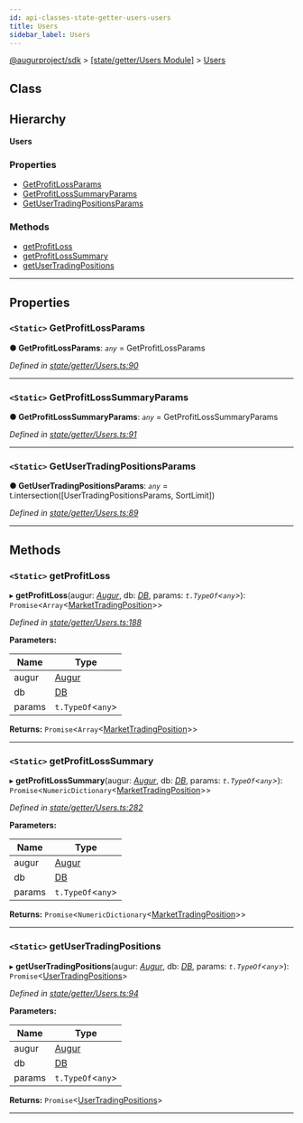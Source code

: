 ```yaml
---
id: api-classes-state-getter-users-users
title: Users
sidebar_label: Users
---
```


[@augurproject/sdk](api-readme.md) > [[state/getter/Users Module]](api-modules-state-getter-users-module.md) > [Users](api-classes-state-getter-users-users.md)

## Class

## Hierarchy

**Users**

### Properties

* [GetProfitLossParams](api-classes-state-getter-users-users.md#getprofitlossparams)
* [GetProfitLossSummaryParams](api-classes-state-getter-users-users.md#getprofitlosssummaryparams)
* [GetUserTradingPositionsParams](api-classes-state-getter-users-users.md#getusertradingpositionsparams)

### Methods

* [getProfitLoss](api-classes-state-getter-users-users.md#getprofitloss)
* [getProfitLossSummary](api-classes-state-getter-users-users.md#getprofitlosssummary)
* [getUserTradingPositions](api-classes-state-getter-users-users.md#getusertradingpositions)

---

## Properties

<a id="getprofitlossparams"></a>

### `<Static>` GetProfitLossParams

**● GetProfitLossParams**: *`any`* =  GetProfitLossParams

*Defined in [state/getter/Users.ts:90](https://github.com/AugurProject/augur/blob/06e47ad207/packages/augur-sdk/src/state/getter/Users.ts#L90)*

___
<a id="getprofitlosssummaryparams"></a>

### `<Static>` GetProfitLossSummaryParams

**● GetProfitLossSummaryParams**: *`any`* =  GetProfitLossSummaryParams

*Defined in [state/getter/Users.ts:91](https://github.com/AugurProject/augur/blob/06e47ad207/packages/augur-sdk/src/state/getter/Users.ts#L91)*

___
<a id="getusertradingpositionsparams"></a>

### `<Static>` GetUserTradingPositionsParams

**● GetUserTradingPositionsParams**: *`any`* =  t.intersection([UserTradingPositionsParams, SortLimit])

*Defined in [state/getter/Users.ts:89](https://github.com/AugurProject/augur/blob/06e47ad207/packages/augur-sdk/src/state/getter/Users.ts#L89)*

___

## Methods

<a id="getprofitloss"></a>

### `<Static>` getProfitLoss

▸ **getProfitLoss**(augur: *[Augur](api-classes-augur-augur.md)*, db: *[DB](api-classes-state-db-db-db.md)*, params: *`t.TypeOf`<`any`>*): `Promise`<`Array`<[MarketTradingPosition](api-interfaces-state-getter-users-markettradingposition.md)>>

*Defined in [state/getter/Users.ts:188](https://github.com/AugurProject/augur/blob/06e47ad207/packages/augur-sdk/src/state/getter/Users.ts#L188)*

**Parameters:**

| Name | Type |
| ------ | ------ |
| augur | [Augur](api-classes-augur-augur.md) |
| db | [DB](api-classes-state-db-db-db.md) |
| params | `t.TypeOf`<`any`> |

**Returns:** `Promise`<`Array`<[MarketTradingPosition](api-interfaces-state-getter-users-markettradingposition.md)>>

___
<a id="getprofitlosssummary"></a>

### `<Static>` getProfitLossSummary

▸ **getProfitLossSummary**(augur: *[Augur](api-classes-augur-augur.md)*, db: *[DB](api-classes-state-db-db-db.md)*, params: *`t.TypeOf`<`any`>*): `Promise`<`NumericDictionary`<[MarketTradingPosition](api-interfaces-state-getter-users-markettradingposition.md)>>

*Defined in [state/getter/Users.ts:282](https://github.com/AugurProject/augur/blob/06e47ad207/packages/augur-sdk/src/state/getter/Users.ts#L282)*

**Parameters:**

| Name | Type |
| ------ | ------ |
| augur | [Augur](api-classes-augur-augur.md) |
| db | [DB](api-classes-state-db-db-db.md) |
| params | `t.TypeOf`<`any`> |

**Returns:** `Promise`<`NumericDictionary`<[MarketTradingPosition](api-interfaces-state-getter-users-markettradingposition.md)>>

___
<a id="getusertradingpositions"></a>

### `<Static>` getUserTradingPositions

▸ **getUserTradingPositions**(augur: *[Augur](api-classes-augur-augur.md)*, db: *[DB](api-classes-state-db-db-db.md)*, params: *`t.TypeOf`<`any`>*): `Promise`<[UserTradingPositions](api-interfaces-state-getter-users-usertradingpositions.md)>

*Defined in [state/getter/Users.ts:94](https://github.com/AugurProject/augur/blob/06e47ad207/packages/augur-sdk/src/state/getter/Users.ts#L94)*

**Parameters:**

| Name | Type |
| ------ | ------ |
| augur | [Augur](api-classes-augur-augur.md) |
| db | [DB](api-classes-state-db-db-db.md) |
| params | `t.TypeOf`<`any`> |

**Returns:** `Promise`<[UserTradingPositions](api-interfaces-state-getter-users-usertradingpositions.md)>

___

